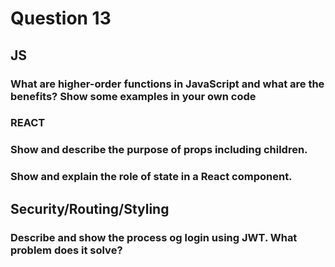 # Question 13

## JS

### What are higher-order functions in JavaScript and what are the benefits? Show some examples in your own code

### REACT

### Show and describe the purpose of props including children.
### Show and explain the role of state in a React component.

## Security/Routing/Styling

### Describe and show the process og login using JWT. What problem does it solve?
